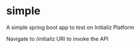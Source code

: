 # simple
A simple spring boot app to test on Initializ Platform

Navigate to /initializ URI to invoke the API
